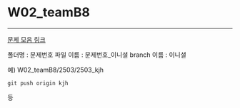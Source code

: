 # W02_teamB8
---
[문제 모음 링크](https://docs.google.com/spreadsheets/d/1H6jOEe-A-zyMi8-0dkuJ9KzRNW77yBpWDwt6JdGEnYo/edit#gid=1701326314)

폴더명 : 문제번호
파일 이름 : 문제번호_이니셜
branch 이름 : 이니셜

예)
W02_teamB8/2503/2503_kjh

`git push origin kjh`

등
